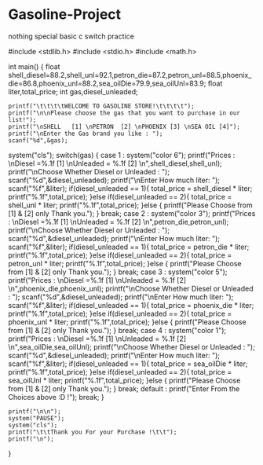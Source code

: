 # Gasoline-Project
nothing special basic c switch practice

#include <stdlib.h>
#include <stdio.h>
#include <math.h>

int main()
{
    float shell_diesel=88.2,shell_unl=92.1,petron_die=87.2,petron_unl=88.5,phoenix_die=86.8,phoenix_unl=88.2,sea_oilDie=79.9,sea_oilUnl=83.9;
    float liter,total_price;
    int gas,diesel_unleaded;

    printf("\t\t\t\tWELCOME TO GASOLINE STORE!\t\t\t\t");
    printf("\n\nPlease choose the gas that you want to purchase in our list!");
    printf("\nSHELL   [1] \nPETRON  [2] \nPHOENIX [3] \nSEA OIL [4]");
    printf("\nEnter the Gas brand you like : ");
    scanf("%d",&gas);
  
system("cls");
    switch(gas)
{
    case 1 :  system("color 6");
    printf("Prices : \nDiesel =%.1f    [1] \nUnleaded = %.1f [2] \n",shell_diesel,shell_unl);
    printf("\nChoose Whether Diesel or Unleaded : ");
    scanf("%d",&diesel_unleaded);
    printf("\nEnter How much liter: ");
    scanf("%f",&liter);
    if(diesel_unleaded == 1){
       total_price = shell_diesel * liter;
       printf("%.1f",total_price);
    }else if(diesel_unleaded == 2){
        total_price = shell_unl * liter;
        printf("%.1f",total_price);
    }else {
        printf("Please Choose from [1] & [2] only Thank you.");
    }
    break;
    case 2 : system("color 3"); 
      printf("Prices : \nDiesel =%.1f    [1] \nUnleaded = %.1f [2] \n",petron_die,petron_unl);
    printf("\nChoose Whether Diesel or Unleaded : ");
    scanf("%d",&diesel_unleaded);
    printf("\nEnter How much liter: ");
    scanf("%f",&liter);
    if(diesel_unleaded == 1){
       total_price = petron_die * liter;
       printf("%.1f",total_price);
    }else if(diesel_unleaded == 2){
        total_price = petron_unl * liter;
        printf("%.1f",total_price);
    }else {
        printf("Please Choose from [1] & [2] only Thank you.");
    }
    break;
    case 3 : system("color 5"); 
      printf("Prices : \nDiesel =%.1f    [1] \nUnleaded = %.1f [2] \n",phoenix_die,phoenix_unl);
    printf("\nChoose Whether Diesel or Unleaded : ");
    scanf("%d",&diesel_unleaded);
    printf("\nEnter How much liter: ");
    scanf("%f",&liter);
    if(diesel_unleaded == 1){
       total_price = phoenix_die * liter;
       printf("%.1f",total_price);
    }else if(diesel_unleaded == 2){
        total_price = phoenix_unl * liter;
        printf("%.1f",total_price);
    }else {
        printf("Please Choose from [1] & [2] only Thank you.");
    }
    break;
    case 4 : system("color 1"); 
      printf("Prices : \nDiesel =%.1f    [1] \nUnleaded = %.1f [2] \n",sea_oilDie,sea_oilUnl);
    printf("\nChoose Whether Diesel or Unleaded : ");
    scanf("%d",&diesel_unleaded);
    printf("\nEnter How much liter: ");
    scanf("%f",&liter);
    if(diesel_unleaded == 1){
       total_price = sea_oilDie * liter;
       printf("%.1f",total_price);
    }else if(diesel_unleaded == 2){
        total_price = sea_oilUnl * liter;
        printf("%.1f",total_price);
    }else {
        printf("Please Choose from [1] & [2] only Thank you.");
    }
    break;
    default : printf("Enter From the Choices above :D !");
    break;
}



    printf("\n\n");
    system("PAUSE");
    system("cls");
    printf("\t\tThank you For your Purchase !\t\t");
    printf("\n");

}
